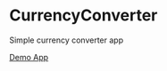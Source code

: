 # CurrencyConverter
Simple currency converter app

[Demo App](https://lisviks.github.io/CurrencyConverter/ "Currency Converter")
